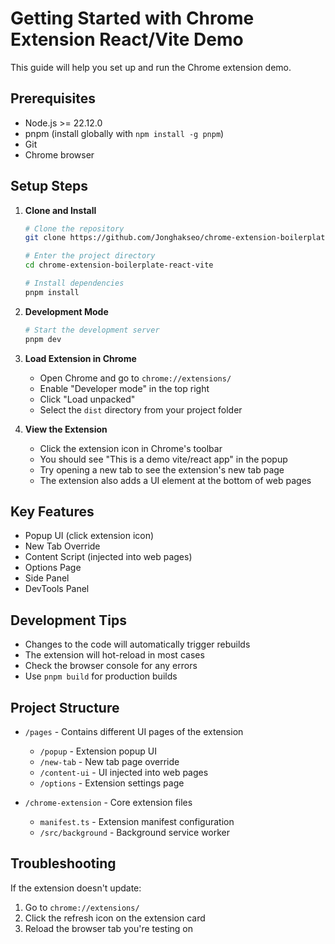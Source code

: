 # Getting Started with Chrome Extension React/Vite Demo

This guide will help you set up and run the Chrome extension demo.

## Prerequisites

- Node.js >= 22.12.0
- pnpm (install globally with `npm install -g pnpm`)
- Git
- Chrome browser

## Setup Steps

1. **Clone and Install**
   ```bash
   # Clone the repository
   git clone https://github.com/Jonghakseo/chrome-extension-boilerplate-react-vite
   
   # Enter the project directory
   cd chrome-extension-boilerplate-react-vite
   
   # Install dependencies
   pnpm install
   ```

2. **Development Mode**
   ```bash
   # Start the development server
   pnpm dev
   ```

3. **Load Extension in Chrome**
   - Open Chrome and go to `chrome://extensions/`
   - Enable "Developer mode" in the top right
   - Click "Load unpacked"
   - Select the `dist` directory from your project folder

4. **View the Extension**
   - Click the extension icon in Chrome's toolbar
   - You should see "This is a demo vite/react app" in the popup
   - Try opening a new tab to see the extension's new tab page
   - The extension also adds a UI element at the bottom of web pages

## Key Features

- Popup UI (click extension icon)
- New Tab Override
- Content Script (injected into web pages)
- Options Page
- Side Panel
- DevTools Panel

## Development Tips

- Changes to the code will automatically trigger rebuilds
- The extension will hot-reload in most cases
- Check the browser console for any errors
- Use `pnpm build` for production builds

## Project Structure

- `/pages` - Contains different UI pages of the extension
  - `/popup` - Extension popup UI
  - `/new-tab` - New tab page override
  - `/content-ui` - UI injected into web pages
  - `/options` - Extension settings page
  
- `/chrome-extension` - Core extension files
  - `manifest.ts` - Extension manifest configuration
  - `/src/background` - Background service worker

## Troubleshooting

If the extension doesn't update:
1. Go to `chrome://extensions/`
2. Click the refresh icon on the extension card
3. Reload the browser tab you're testing on